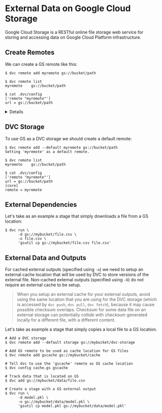 # External Data on Google Cloud Storage

Google Cloud Storage is a RESTful online file storage web service for storing
and accessing data on Google Cloud Platform infrastructure.

## Create Remotes

We can create a GS remote like this:

```dvc
$ dvc remote add myremote gs://bucket/path

$ dvc remote list
myremote	gs://bucket/path

$ cat .dvc/config
['remote "myremote"']
url = gs://bucket/path
```

<details>

### Details: GS available options

- `projectname` - project name to use.

  ```dvc
  $ dvc remote modify myremote projectname myproject
  ```

- `url` - remote location URL.

  ```dvc
  $ dvc remote modify myremote url gs://bucket/remote
  ```

- `credentialpath` -
  [service account credentials](https://cloud.google.com/docs/authentication/production#obtaining_and_providing_service_account_credentials_manually).

  ```dvc
  $ dvc remote modify myremote \
        credentialpath /path/to/my/creds/[FILE_NAME].json
  ```

</details>

## DVC Storage

To use GS as a DVC storage we should create a default remote:

```dvc
$ dvc remote add --default myremote gs://bucket/path
Setting 'myremote' as a default remote.

$ dvc remote list
myremote	gs://bucket/path

$ cat .dvc/config
['remote "myremote"']
url = gs://bucket/path
[core]
remote = myremote
```

## External Dependencies

Let's take as an example a stage that simply downloads a file from a GS
location:

```dvc
$ dvc run \
      -d gs://mybucket/file.csv \
      -o file.csv \
      'gsutil cp gs://mybucket/file.csv file.csv'
```

## External Data and Outputs

For cached external outputs (specified using `-o`) we need to setup an external
cache location that will be used by DVC to store versions of the external file.
Non-cached external outputs (specified using `-O`) do not require an external
cache to be setup.

> When you setup an external cache for your external outputs, avoid using the
> same location that you are using for the DVC storage (which is accessed by
> `dvc push`, `dvc pull`, `dvc fetch`), because it may cause possible checksum
> overlaps. Checksum for some data file on an external storage can potentially
> collide with checksum generated locally for a different file, with a different
> content.

Let's take as example a stage that simply copies a local file to a GS location.

```dvc
# Add a DVC storage
$ dvc remote add --default storage gs://mybucket/dvc-storage

# Add GS remote to be used as cache location for GS files
$ dvc remote add gscache gs://mybucket/cache

# Tell dvc to use the 'gscache' remote as GS cache location
$ dvc config cache.gs gscache

# Track data that is located on GS
$ dvc add gs://mybucket/data/file.csv

# Create a stage with a GS external output
$ dvc run \
      -d model.pkl \
      -o gs://mybucket/data/model.pkl \
      'gsutil cp model.pkl gs://mybucket/data/model.pkl'
```
